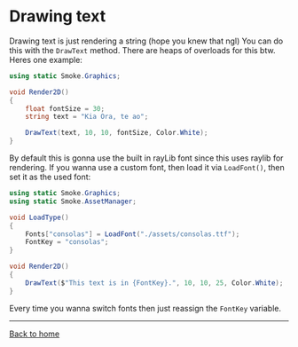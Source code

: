 # Drawing text

Drawing text is just rendering a string (hope you knew that ngl) You can do this with the `DrawText` method. There are heaps of overloads for this btw. Heres one example:
```cs
using static Smoke.Graphics;

void Render2D()
{
	float fontSize = 30;
	string text = "Kia Ora, te ao";

	DrawText(text, 10, 10, fontSize, Color.White);
}
```
By default this is gonna use the built in rayLib font since this uses raylib for rendering. If you wanna use a custom font, then load it via `LoadFont()`, then set it as the used font:
```cs
using static Smoke.Graphics;
using static Smoke.AssetManager;

void LoadType()
{
	Fonts["consolas"] = LoadFont("./assets/consolas.ttf");
	FontKey = "consolas";
}

void Render2D()
{
	DrawText($"This text is in {FontKey}.", 10, 10, 25, Color.White);
}
```
Every time you wanna switch fonts then just reassign the `FontKey` variable.

---
[Back to home](../Docs.md)
